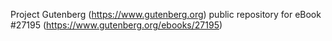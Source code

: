 Project Gutenberg (https://www.gutenberg.org) public repository for eBook #27195 (https://www.gutenberg.org/ebooks/27195)
